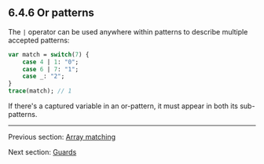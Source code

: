 ## 6.4.6 Or patterns

The `|` operator can be used anywhere within patterns to describe multiple accepted patterns:

```haxe
var match = switch(7) {
	case 4 | 1: "0";
	case 6 | 7: "1";
	case _: "2";
}
trace(match); // 1
```

If there's a captured variable in an or-pattern, it must appear in both its sub-patterns.

---

Previous section: [Array matching](lf-pattern-matching-array.md)

Next section: [Guards](lf-pattern-matching-guards.md)